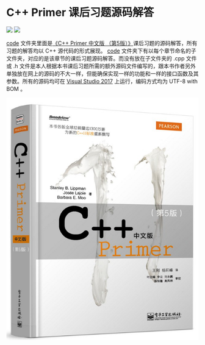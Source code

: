 # C++ Primer 课后习题源码解答

[![](https://img.shields.io/badge/GitHub-ITcyx%2FLearnCPP%2FC++%20Prime-orange)](https://github.com/ITcyx/LearnCPP/tree/main/C%2B%2B%20Primer "GitHub 主页")
[![](https://img.shields.io/badge/Gitee-ITcyx%2FLearnCPP%2FC++%20Prime-red)](https://gitee.com/ITcyx/LearnCPP/tree/main/C%2B%2B%20Primer "Gitee 主页")

[code](./code/ "code 文件夹") 文件夹里面是[《C++ Primer 中文版 （第5版）》](https://book.douban.com/subject/25708312/ "《C++ Primer 中文版 （第5版）》")课后习题的源码解答，所有习题的解答均以 C++ 源代码的形式展现。 [code](./code/ "code 文件夹") 文件夹下有以每个章节命名的子文件夹，对应的是该章节的课后习题源码解答。而没有放在子文件夹的 .cpp 文件或 .h 文件是本人根据本书课后习题所需的额外源码文件编写的，跟本书作者另外单独放在网上的源码的不大一样，但能确保实现一样的功能和一样的接口函数及其参数。所有的源码均可在 [Visual Studio 2017](https://visualstudio.microsoft.com/zh-hans/vs/older-downloads/ "Visual Studio 2017") 上运行，编码方式均为 UTF-8 with BOM 。

[![](C++%20Primer%20中文版%20（第5版）.jpg)](https://book.douban.com/subject/25708312/ "C++ Primer 中文版 （第5版）")